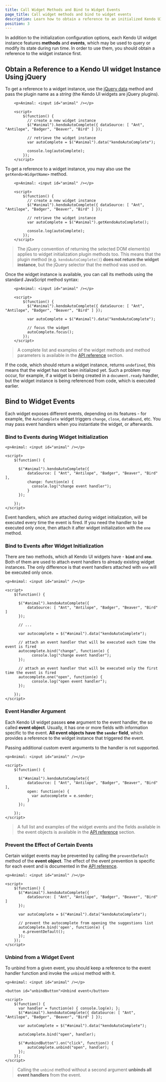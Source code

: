 ```yaml
---
title: Call Widget Methods and Bind to Widget Events
page_title: Call widget methods and bind to widget events
description: Learn how to obtain a reference to an initialized Kendo UI widget instance and call its methods and events
position: 3
---
```


In addition to the initialization configuration options, each Kendo UI widget instance features **methods** and **events**,
which may be used to query or modify its state during run time. In order to use them, you should obtain a reference to the widget instance first.

## Obtain a Reference to a Kendo UI widget Instance Using jQuery

To get a reference to a widget instance, use the [jQuery data](http://api.jquery.com/data/) method and
pass the plugin name as a *string* (the Kendo UI widgets are jQuery plugins).

        <p>Animal: <input id="animal" /></p>

        <script>
            $(function() {
              // create a new widget instance
              $("#animal").kendoAutoComplete({ dataSource: [ "Ant", "Antilope", "Badger", "Beaver", "Bird" ] });

              // retrieve the widget instance
              var autoComplete = $("#animal").data("kendoAutoComplete");
              
              console.log(autoComplete);
            });
        </script>

To get a reference to a widget instance, you may also use the `getKendo<WidgetName>` method.

        <p>Animal: <input id="animal" /></p>

        <script>
            $(function() {
              // create a new widget instance
              $("#animal").kendoAutoComplete({ dataSource: [ "Ant", "Antilope", "Badger", "Beaver", "Bird" ] });

              // retrieve the widget instance
              var autoComplete = $("#animal").getKendoAutoComplete();
              
              console.log(autoComplete);
            });
        </script>

> The jQuery convention of returning the selected DOM element(s) applies to widget initialization plugin methods too.
This means that the plugin method (e.g. `kendoAutoComplete()`) **does not return the widget instance**, but the jQuery selector that the method was used on.

Once the widget instance is available, you can call its methods using the standard JavaScript method syntax:

        <p>Animal: <input id="animal" /></p>

        <script>
            $(function() {
              $("#animal").kendoAutoComplete({ dataSource: [ "Ant", "Antilope", "Badger", "Beaver", "Bird" ] });

              var autoComplete = $("#animal").data("kendoAutoComplete");

              // focus the widget
              autoComplete.focus();
            });
        </script>

> A complete list and examples of the widget methods and method parameters is available in the [API reference](/api/introduction) section.

If the code, which should return a widget instance, returns `undefined`, this means that the widget has not been initialized yet. Such a problem may occur, for example, if a widget
is being created in a `document.ready` handler, but the widget instance is being referenced from code, which is executed earlier.

## Bind to Widget Events

Each widget exposes different events, depending on its features - for example, the `AutoComplete` widget triggers `change`, `close`, `dataBound`, etc.
You may pass event handlers when you instantiate the widget, or afterwards.

### Bind to Events during Widget Initialization

    <p>Animal: <input id="animal" /></p>

    <script>
        $(function() {
        
          $("#animal").kendoAutoComplete({
              dataSource: [ "Ant", "Antilope", "Badger", "Beaver", "Bird" ],
              change: function(e) {
                console.log("change event handler");
              }
          });
          
        });
    </script>

Event handlers, which are attached during widget initialization, will be executed every time the event is fired.
If you need the handler to be executed only once, then attach it after widget initialization with the `one` method.

### Bind to Events after Widget Initialization

There are two methods, which all Kendo UI widgets have - **`bind`** and **`one`**. Both of them are used to attach event handlers to already existing widget instances.
The only difference is that event handlers attached with `one` will be executed only once.

    <p>Animal: <input id="animal" /></p>

    <script>
        $(function() {
        
          $("#animal").kendoAutoComplete({
              dataSource: [ "Ant", "Antilope", "Badger", "Beaver", "Bird" ]
          });
          
          // ...
          
          var autocomplete = $("#animal").data("kendoAutoComplete");
          
          // attach an event handler that will be executed each time the event is fired
          autocomplete.bind("change", function(e) {
                console.log("change event handler");
          });
          
          // attach an event handler that will be executed only the first time the event is fired
          autocomplete.one("open", function(e) {
                console.log("open event handler");
          });
          
        });
    </script>

### Event Handler Argument

Each Kendo UI widget passes **one** argument to the event handler, the so called **event object**. Usually, it has one or more fields with information specific to
the event. **All event objects have the `sender` field**, which provides a reference to the widget instance that triggered the event.

Passing additional custom event arguments to the handler is not supported.

    <p>Animal: <input id="animal" /></p>

    <script>
        $(function() {
        
          $("#animal").kendoAutoComplete({
              dataSource: [ "Ant", "Antilope", "Badger", "Beaver", "Bird" ],
              open: function(e) {
                var autocomplete = e.sender;
              }
          });
          
        });
    </script>

> A full list and examples of the widget events and the fields available in the event objects is available in the [API reference](/api/introduction) section.

### Prevent the Effect of Certain Events

Certain widget events may be prevented by calling the `preventDefault` method of the **event object**.
The effect of the event prevention is specific for each event and is documented in the [API reference](/api/introduction).

    <p>Animal: <input id="animal" /></p>

    <script>
        $(function() {
          $("#animal").kendoAutoComplete({
              dataSource: [ "Ant", "Antilope", "Badger", "Beaver", "Bird" ]
          });

          var autoComplete = $("#animal").data("kendoAutoComplete");

          // prevent the autocomplete from opening the suggestions list
          autoComplete.bind('open', function(e) {
            e.preventDefault();
          });
        });
    </script>

### Unbind from a Widget Event

To unbind from a given event, you should keep a reference to the event handler function and invoke the `unbind` method with it.

    <p>Animal: <input id="animal" /></p>

    <button id="unbindButton">Unbind event</button>

    <script>
        $(function() {
          var handler = function(e) { console.log(e); };
          $("#animal").kendoAutoComplete({ dataSource: [ "Ant", "Antilope", "Badger", "Beaver", "Bird" ] });

          var autoComplete = $("#animal").data("kendoAutoComplete");

          autoComplete.bind("open", handler);

          $("#unbindButton").on("click", function() {
              autoComplete.unbind("open", handler);
          });
        });
    </script>

> Calling the `unbind` method without a second argument **unbinds all event handlers** from the event.
